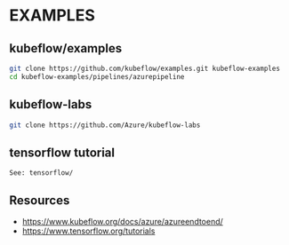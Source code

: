 # EXAMPLES

## kubeflow/examples
```bash
git clone https://github.com/kubeflow/examples.git kubeflow-examples
cd kubeflow-examples/pipelines/azurepipeline
```

## kubeflow-labs
```bash
git clone https://github.com/Azure/kubeflow-labs
```

## tensorflow tutorial

```
See: tensorflow/
```

## Resources
- https://www.kubeflow.org/docs/azure/azureendtoend/
- https://www.tensorflow.org/tutorials
